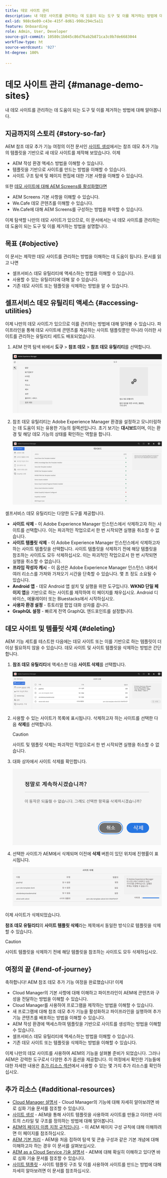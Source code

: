 ```yaml
---
title: 데모 사이트 관리
description: 내 데모 사이트를 관리하는 데 도움이 되는 도구 및 이를 제거하는 방법에 대해 알아봅니다.
exl-id: 988c6e09-c43e-415f-8d61-998c294c5a11
feature: Onboarding
role: Admin, User, Developer
source-git-commit: 10580c1b045c86d76ab2b871ca3c0b7de6683044
workflow-type: ht
source-wordcount: '927'
ht-degree: 100%

---
```


# 데모 사이트 관리 {#manage-demo-sites}

내 데모 사이트를 관리하는 데 도움이 되는 도구 및 이를 제거하는 방법에 대해 알아봅니다.

## 지금까지의 스토리 {#story-so-far}

AEM 참조 데모 추가 기능 여정의 이전 문서인 [사이트 생성](create-site.md)에서는 참조 데모 추가 기능의 템플릿을 기반으로 새 데모 사이트를 제작해 보았습니다. 이제

* AEM 작성 환경 액세스 방법을 이해할 수 있습니다.
* 템플릿을 기반으로 사이트를 만드는 방법을 이해할 수 있습니다.
* 사이트 구조 탐색 및 페이지 편집에 대한 기본 사항을 이해할 수 있습니다.

또한 [데모 사이트에 대해 AEM Screens를 활성화했다면](screens.md)

* AEM Screens 기본 사항을 이해할 수 있습니다.
* We.Cafe 데모 콘텐츠를 이해할 수 있습니다.
* We.Cafe에 대해 AEM Screens를 구성하는 방법을 파악할 수 있습니다.

이제 탐색할 나만의 데모 사이트가 있으므로, 이 문서에서는 내 데모 사이트를 관리하는 데 도움이 되는 도구 및 이를 제거하는 방법을 설명합니다.

## 목표 {#objective}

이 문서는 제작한 데모 사이트를 관리하는 방법을 이해하는 데 도움이 됩니다. 문서를 읽고 나면

* 셀프서비스 데모 유틸리티에 액세스하는 방법을 이해할 수 있습니다.
* 사용할 수 있는 유틸리티에 대해 알 수 있습니다.
* 기존 데모 사이트 또는 템플릿을 삭제하는 방법을 알 수 있습니다.

## 셀프서비스 데모 유틸리티 액세스 {#accessing-utilities}

이제 나만의 데모 사이트가 있으므로 이를 관리하는 방법에 대해 알아볼 수 있습니다. 파이프라인을 통해 데모 사이트에 콘텐츠를 제공하는 사이트 템플릿뿐만 아니라 이러한 사이트를 관리하는 유틸리티 세트도 배포되었습니다.

1. AEM 전역 탐색 바에서 **도구** > **참조 데모** > **참조 데모 유틸리티**&#x200B;를 선택합니다.

   ![셀프서비스 데모 유틸리티](assets/demo-utilities.png)

1. 참조 데모 유틸리티는 Adobe Experience Manager 환경을 설정하고 모니터링하는 데 도움이 되는 유용한 기능의 컬렉션입니다. 초기 보기는 **대시보드**&#x200B;이며, 이는 환경 및 해당 데모 기능의 상태를 확인하는 역할을 합니다.

   ![대시보드](assets/dashboard.png)

셀프서비스 데모 유틸리티는 다양한 도구를 제공합니다.

* **사이트 삭제** - 이 Adobe Experience Manager 인스턴스에서 삭제하고자 하는 사이트를 선택합니다. 이는 파괴적인 작업으로서 한 번 시작되면 실행을 취소할 수 없습니다.
* **사이트 템플릿 삭제** - 이 Adobe Experience Manager 인스턴스에서 삭제하고자 하는 사이트 템플릿을 선택합니다. 사이트 템플릿을 삭제하기 전에 해당 템플릿을 참조하는 사이트도 모두 삭제하십시오. 이는 파괴적인 작업으로서 한 번 시작되면 실행을 취소할 수 없습니다.
* **프라임 작성자 캐시** - 이 옵션은 Adobe Experience Manager 인스턴스 내에서 여러 리소스를 가져와 가져오기 시간을 단축할 수 있습니다. 몇 초 정도 소요될 수 있습니다.
* **Android 앱** - 데모 Android 앱 설치 및 실행을 위한 도구입니다. **WKND 단일 페이지 앱**&#x200B;을 기반으로 하는 사이트를 제작하여 이 페이지를 채우십시오. Android 디바이스, 에뮬레이터 또는 Bluestacks에서 시작하십시오.
* **사용자 환경 설정** - 튜토리얼 팝업 대화 상자를 끕니다.
* **GraphQL 설정** - 빠르게 전역 GraphQL 엔드포인트를 설정합니다.

## 데모 사이트 및 템플릿 삭제 {#deleting}

AEM 기능 세트를 테스트한 다음에는 데모 사이트 또는 이를 기반으로 하는 템플릿이 더 이상 필요하지 않을 수 있습니다. 데모 사이트 및 사이트 템플릿을 삭제하는 방법은 간단합니다.

1. **참조 데모 유틸리티**&#x200B;에 액세스한 다음 **사이트 삭제**&#x200B;를 선택합니다.

   ![사이트 삭제](assets/delete-sites.png)

1. 사용할 수 있는 사이트가 목록에 표시됩니다. 삭제하고자 하는 사이트를 선택한 다음 **삭제**&#x200B;를 선택합니다.

   >[!CAUTION]
   >
   >사이트 및 템플릿 삭제는 파괴적인 작업으로서 한 번 시작되면 실행을 취소할 수 없습니다.

1. 대화 상자에서 사이트 삭제를 확인합니다.

   ![사이트 삭제 확인](assets/confirm-site-delete.png)

1. 선택한 사이트가 AEM에서 삭제되며 이전에 **삭제** 버튼이 있던 위치에 진행률이 표시됩니다.

   ![삭제 진행률](assets/delete-progress.png)

이제 사이트가 삭제되었습니다.

**참조 데모 유틸리티**&#x200B;의 **사이트 템플릿 삭제**&#x200B;라는 제목에서 동일한 방식으로 템플릿을 삭제할 수 있습니다.

>[!CAUTION]
>
>사이트 템플릿을 삭제하기 전에 해당 템플릿을 참조하는 사이트도 모두 삭제하십시오.

## 여정의 끝 {#end-of-journey}

축하합니다! AEM 참조 데모 추가 기능 여정을 완료했습니다! 이제

* Cloud Manager의 기본 사항에 대해 이해하고 파이프라인이 AEM에 콘텐츠와 구성을 전달하는 방법을 이해할 수 있습니다.
* Cloud Manager를 사용하여 프로그램을 제작하는 방법을 이해할 수 있습니다.
* 새 프로그램에 대해 참조 데모 추가 기능을 활성화하고 파이프라인을 실행하여 추가 기능 콘텐츠를 배포하는 방법을 이해할 수 있습니다.
* AEM 작성 환경에 액세스하여 템플릿을 기반으로 사이트를 생성하는 방법을 이해할 수 있습니다.
* 셀프서비스 데모 유틸리티에 액세스하는 방법을 이해할 수 있습니다.
* 기존 데모 사이트 또는 템플릿을 삭제하는 방법을 이해할 수 있습니다.

이제 나만의 데모 사이트를 사용하여 AEM의 기능을 살펴볼 준비가 되었습니다. 그러나 AEM은 강력한 도구로서 다양한 추가 옵션을 제공합니다. 이 여정에서 확인한 기능들에 대한 자세한 내용은 [추가 리소스 섹션](#additional-resources)에서 사용할 수 있는 몇 가지 추가 리소스를 확인하십시오.

## 추가 리소스 {#additional-resources}

* [Cloud Manager 설명서](https://experienceleague.adobe.com/docs/experience-manager-cloud-service/onboarding/onboarding-concepts/cloud-manager-introduction.html) - Cloud Manager의 기능에 대해 자세히 알아보려면 바로 심화 기술 문서를 참조할 수 있습니다.
* [사이트 생성](/help/sites-cloud/administering/site-creation/create-site.md) - AEM을 통해 사이트 템플릿을 사용하여 사이트를 만들고 이러한 사이트의 스타일 및 구조를 정의하는 방법에 대해 알아봅니다.
* [AEM의 페이지 이름 지정 규칙입니다](/help/sites-cloud/authoring/sites-console/organizing-pages.md#page-name-restrictions-and-best-practices). - 이 AEM 페이지 구성 규칙에 대해 이해하려면 이 페이지를 참조하십시오.
* [AEM 기본 처리](/help/sites-cloud/authoring/basic-handling.md) - AEM을 처음 접하여 탐색 및 콘솔 구성과 같은 기본 개념에 대해 이해하고자 하는 경우 이 문서를 살펴보십시오.
* [AEM as a Cloud Service 기술 설명서](https://experienceleague.adobe.com/docs/experience-manager-cloud-service.html) - AEM에 대해 확실히 이해하고 있다면 바로 심화 기술 문서를 참조할 수 있습니다.
* [사이트 템플릿](/help/sites-cloud/administering/site-creation/site-templates.md) - 사이트 템플릿 구조 및 이를 사용하여 사이트를 만드는 방법에 대해 자세히 알아보려면 이 문서를 참조하십시오.
